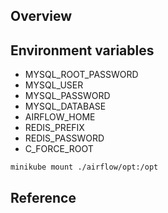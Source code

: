 ## Overview

## Environment variables
* MYSQL_ROOT_PASSWORD
* MYSQL_USER
* MYSQL_PASSWORD
* MYSQL_DATABASE
* AIRFLOW_HOME
* REDIS_PREFIX
* REDIS_PASSWORD
* C_FORCE_ROOT


```
minikube mount ./airflow/opt:/opt
```

## Reference

